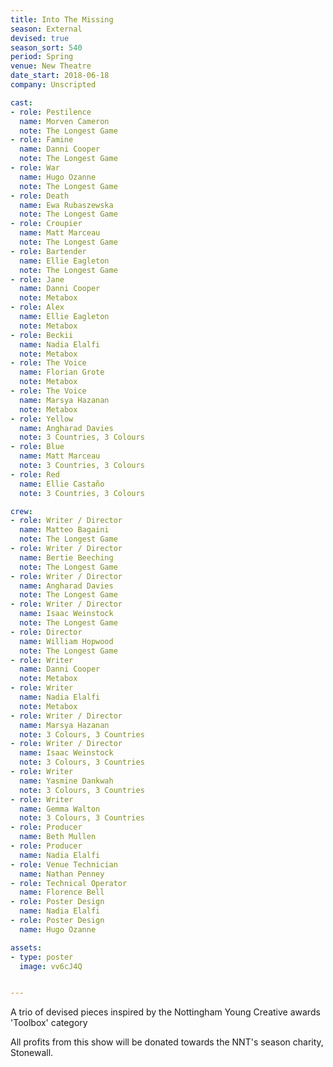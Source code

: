 ```yaml
---
title: Into The Missing
season: External
devised: true 
season_sort: 540
period: Spring
venue: New Theatre
date_start: 2018-06-18
company: Unscripted

cast:
- role: Pestilence
  name: Morven Cameron
  note: The Longest Game
- role: Famine
  name: Danni Cooper
  note: The Longest Game
- role: War
  name: Hugo Ozanne
  note: The Longest Game
- role: Death
  name: Ewa Rubaszewska
  note: The Longest Game
- role: Croupier
  name: Matt Marceau
  note: The Longest Game
- role: Bartender
  name: Ellie Eagleton
  note: The Longest Game
- role: Jane
  name: Danni Cooper
  note: Metabox
- role: Alex
  name: Ellie Eagleton
  note: Metabox
- role: Beckii
  name: Nadia Elalfi
  note: Metabox
- role: The Voice
  name: Florian Grote
  note: Metabox
- role: The Voice
  name: Marsya Hazanan
  note: Metabox
- role: Yellow
  name: Angharad Davies
  note: 3 Countries, 3 Colours
- role: Blue
  name: Matt Marceau
  note: 3 Countries, 3 Colours
- role: Red
  name: Ellie Castaño
  note: 3 Countries, 3 Colours

crew:
- role: Writer / Director
  name: Matteo Bagaini
  note: The Longest Game
- role: Writer / Director
  name: Bertie Beeching
  note: The Longest Game
- role: Writer / Director
  name: Angharad Davies
  note: The Longest Game
- role: Writer / Director
  name: Isaac Weinstock
  note: The Longest Game
- role: Director
  name: William Hopwood
  note: The Longest Game
- role: Writer
  name: Danni Cooper
  note: Metabox
- role: Writer
  name: Nadia Elalfi
  note: Metabox
- role: Writer / Director
  name: Marsya Hazanan
  note: 3 Colours, 3 Countries
- role: Writer / Director
  name: Isaac Weinstock
  note: 3 Colours, 3 Countries
- role: Writer
  name: Yasmine Dankwah
  note: 3 Colours, 3 Countries
- role: Writer
  name: Gemma Walton
  note: 3 Colours, 3 Countries
- role: Producer 
  name: Beth Mullen
- role: Producer 
  name: Nadia Elalfi
- role: Venue Technician
  name: Nathan Penney
- role: Technical Operator
  name: Florence Bell
- role: Poster Design
  name: Nadia Elalfi
- role: Poster Design
  name: Hugo Ozanne

assets:
- type: poster
  image: vv6cJ4Q


---
```


A trio of devised pieces inspired by the Nottingham Young Creative awards 'Toolbox' category

All profits from this show will be donated towards the NNT's season charity, Stonewall.
